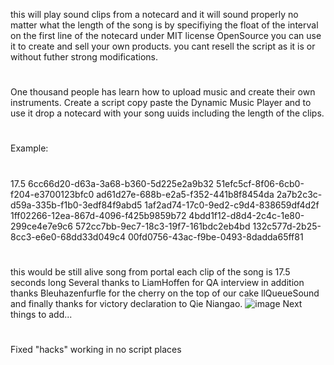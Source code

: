 this will play sound clips from a notecard and it will sound properly no matter what the length of the song is by specifiying the float of the interval on the first line of the notecard
under MIT license OpenSource you can use it to create and sell your own products.
you cant resell the script as it is or without futher strong modifications.
#
One thousand people has learn how to upload music and create their own instruments.
Create a script copy paste the Dynamic Music Player and
to use it drop a notecard with your song uuids including the length of the clips. 
#
Example:
#
17.5
6cc66d20-d63a-3a68-b360-5d225e2a9b32
51efc5cf-8f06-6cb0-f204-e3700123bfc0
ad61d27e-688b-e2a5-f352-441b8f8454da
2a7b2c3c-d59a-335b-f1b0-3edf84f9abd5
1af2ad74-17c0-9ed2-c9d4-838659df4d2f
1ff02266-12ea-867d-4096-f425b9859b72
4bdd1f12-d8d4-2c4c-1e80-299ce4e7e9c6
572cc7bb-9ec7-18c3-19f7-161bdc2eb4bd
132c577d-2b25-8cc3-e6e0-68dd33d049c4
00fd0756-43ac-f9be-0493-8dadda65ff81
#
this would be still alive song from portal each clip of the song is 17.5 seconds long
Several thanks to LiamHoffen for QA interview in addition thanks Bleuhazenfurfle for the cherry on the top of our cake llQueueSound and finally thanks for victory declaration to Qie Niangao.
![image](https://github.com/Dimitrovich702/Dynamic-Music-Player-SL/assets/151694954/964c5efb-9016-481e-a186-e82fd67be9b5)
Next things to add...
#
Fixed "hacks" working in no script places 

